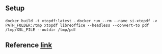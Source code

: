 ## Setup

`docker build -t xtopdf:latest .`
`docker run --rm --name si-xtopdf -v PATH_FOLDER:/tmp xtopdf libreoffice --headless --convert-to pdf /tmp/XSL_FILE --outdir /tmp/pdf`

## Reference [link](https://michalzalecki.com/converting-docx-to-pdf-using-python/)